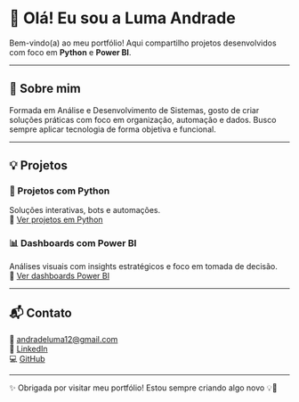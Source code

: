 # 👋 Olá! Eu sou a Luma Andrade

Bem-vindo(a) ao meu portfólio! Aqui compartilho projetos desenvolvidos com foco em **Python** e **Power BI**.

---

## 🌟 Sobre mim
Formada em Análise e Desenvolvimento de Sistemas, gosto de criar soluções práticas com foco em organização, automação e dados. Busco sempre aplicar tecnologia de forma objetiva e funcional.

---

## 💡 Projetos

### 🐍 Projetos com Python  
Soluções interativas, bots e automações.  
🔗 [Ver projetos em Python](https://github.com/lumandrade/portfolio-python/tree/main)

### 📊 Dashboards com Power BI  
Análises visuais com insights estratégicos e foco em tomada de decisão.  
🔗 [Ver dashboards Power BI](https://github.com/lumandrade/potfolio-PowerBI)

---

## 📬 Contato

📧 andradeluma12@gmail.com  
🔗 [LinkedIn](https://www.linkedin.com/in/lumawww-andrade-ferreira-2b973a245)  
💻 [GitHub](https://github.com/lumandrade)

---

✨ Obrigada por visitar meu portfólio! Estou sempre criando algo novo 💡🚀
